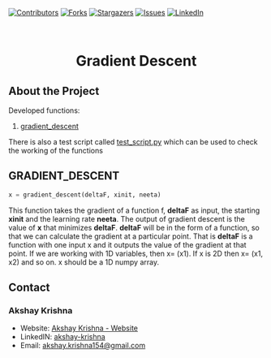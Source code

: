 [![Contributors][contributors-shield]][contributors-url]
[![Forks][forks-shield]][forks-url]
[![Stargazers][stars-shield]][stars-url]
[![Issues][issues-shield]][issues-url]
[![LinkedIn][linkedin-shield]][linkedin-url]

<br />
<p align="center">
<h1 align="center">Gradient Descent</h1>
</p>


## About the Project
Developed functions:
1. [gradient_descent](#gradient_descent)

There is also a test script called [test_script.py][test_script] which can be used to check the working of the functions


## GRADIENT_DESCENT

```python
x = gradient_descent(deltaF, xinit, neeta)
```

This function takes the gradient of a function f, **deltaF** as input, the starting **xinit** and the learning rate **neeta**. The output of gradient descent is the value of **x** that minimizes **deltaF**. **deltaF** will be in the form of a function, so that we can calculate the gradient at a particular point. That is **deltaF** is a function with one input x and it outputs the value of the gradient at that point. If we are working with 1D variables, then x= (x1). If x is 2D then x= (x1, x2) and so on. x should be a 1D numpy array.


## Contact

### Akshay Krishna

-  Website: [Akshay Krishna - Website](https://about.me/akrishna/)
-  LinkedIN: [akshay-krishna](https://www.linkedin.com/in/akshay-krishna-ak)
-  Email: [akshay.krishna154@gmail.com](mailto:akshay.krishna154@gmail.com)

[contributors-shield]: https://img.shields.io/github/contributors/saberzuko/MachineLearningAlgorithms.svg?style=flat-square
[contributors-url]: https://github.com/saberzuko/MachineLearningAlgorithms/graphs/contributors
[forks-shield]: https://img.shields.io/github/forks/saberzuko/MachineLearningAlgorithms.svg?style=flat-square
[forks-url]: https://github.com/saberzuko/MachineLearningAlgorithms/network/members
[stars-shield]: https://img.shields.io/github/stars/saberzuko/MachineLearningAlgorithms.svg?style=flat-square
[stars-url]: https://github.com/saberzuko/MachineLearningAlgorithms/stargazers
[issues-shield]: https://img.shields.io/github/issues/saberzuko/MachineLearningAlgorithms.svg?style=flat-square
[issues-url]: https://github.com/saberzuko/MachineLearningAlgorithms/issues
[linkedin-shield]: https://img.shields.io/badge/-LinkedIn-black.svg?style=flat-square&logo=linkedin&colorB=555
[linkedin-url]: https://linkedin.com/in/akshay-krishna-ak/
[test_script]: https://github.com/saberzuko/MachineLearningAlgorithms/blob/master/GradientDescent/test_script.py